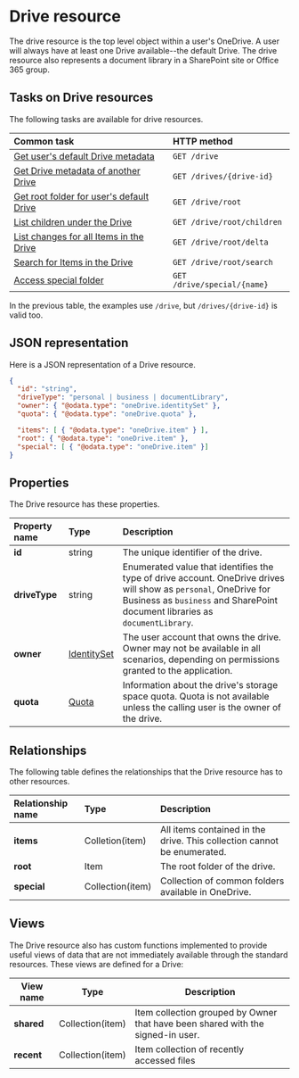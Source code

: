 # Drive resource

The drive resource is the top level object within a user's OneDrive.
A user will always have at least one Drive available--the default Drive.
The drive resource also represents a document library in a SharePoint site or
Office 365 group.

## Tasks on Drive resources

The following tasks are available for drive resources.

| Common task                                             | HTTP method                   |
|:--------------------------------------------------------|:------------------------------|
| [Get user's default Drive metadata][drive-default]      | `GET /drive`                  |
| [Get Drive metadata of another Drive][drive-get]        | `GET /drives/{drive-id}`      |
| [Get root folder for user's default Drive][item-get]    | `GET /drive/root`             |
| [List children under the Drive][item-children]          | `GET /drive/root/children`    |
| [List changes for all Items in the Drive][item-changes] | `GET /drive/root/delta`  |
| [Search for Items in the Drive][item-search]            | `GET /drive/root/search` |
| [Access special folder](../items/special_folders.md)    | `GET /drive/special/{name}`   |

In the previous table, the examples use `/drive`, but `/drives/{drive-id}` is valid too.

## JSON representation

Here is a JSON representation of a Drive resource.
<!-- { "blockType": "resource", "@odata.type": "oneDrive.drive",
       "keyProperty": "id", "optionalProperties": [ "items", "root", "special"] } -->
```json
{
  "id": "string",
  "driveType": "personal | business | documentLibrary",
  "owner": { "@odata.type": "oneDrive.identitySet" },
  "quota": { "@odata.type": "oneDrive.quota" },

  "items": [ { "@odata.type": "oneDrive.item" } ],
  "root": { "@odata.type": "oneDrive.item" },
  "special": [ { "@odata.type": "oneDrive.item" }]
}
```

## Properties

The Drive resource has these properties.

| Property name | Type                        | Description                                                                                          |
|:--------------|:----------------------------|:-----------------------------------------------------------------------------------------------------|
| **id**        | string                      | The unique identifier of the drive.                                                                  |
| **driveType** | string                      | Enumerated value that identifies the type of drive account. OneDrive drives will show as `personal`, OneDrive for Business as `business` and SharePoint document libraries as `documentLibrary`. |
| **owner**     | [IdentitySet][identity-set] | The user account that owns the drive. Owner may not be available in all scenarios, depending on permissions granted to the application.                                                                |
| **quota**     | [Quota][quota-facet]        | Information about the drive's storage space quota. Quota is not available unless the calling user is the owner of the drive.                                                   |

## Relationships

The following table defines the relationships that the Drive resource has to other resources.

| Relationship name | Type             | Description                                                             |
|:------------------|:-----------------|:------------------------------------------------------------------------|
| **items**         | Colletion(item)  | All items contained in the drive. This collection cannot be enumerated. |
| **root**          | Item             | The root folder of the drive.                                           |
| **special**       | Collection(item) | Collection of common folders available in OneDrive.                     |

## Views

The Drive resource also has custom functions implemented to provide useful views
of data that are not immediately available through the standard resources. These
views are defined for a Drive:

| View name  | Type             | Description                                                                     |
| ---------- | ---------------- | ------------------------------------------------------------------------------- |
| **shared** | Collection(item) | Item collection grouped by Owner that have been shared with the signed-in user. |
| **recent** | Collection(item) | Item collection of recently accessed files                                      |

[item-resource]: ../resources/item.md
[identity-set]: ../resources/identitySet.md
[quota-facet]: ../facets/quotainfo_facet.md
[drive-default]: ../drives/default.md
[drive-resource]: ../resources/drive.md
[drive-get]: ../drives/get.md
[item-get]: ../items/get.md
[item-changes]: ../items/view_delta.md
[item-search]: ../items/search.md
[item-children]: ../items/list.md


<!-- {
  "type": "#page.annotation",
  "description": "Drive is a top level object for OneDrive API that provides access to the contents of a drive. ",
  "keywords": "drive,objects,resources",
  "section": "documentation",
  "tocPath": "Drives",
  "tocBookmarks": { "Resources/Drive": "#" }
} -->

